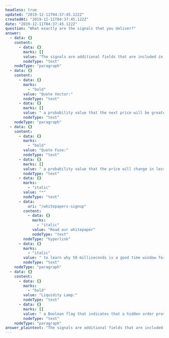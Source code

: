 ```yaml
---
headless: true
updated: "2019-12-11T04:37:45.122Z"
createdAt: "2019-12-11T04:37:45.122Z"
date: "2019-12-11T04:37:45.122Z"
question: "What exactly are the signals that you deliver?"
answer:
  - data: {}
    content:
      - data: {}
        marks: []
        value: "The signals are additional fields that are included in normalized market data update events. The format of each signal field depends on the signal. For the current portfolio of signals, the fields are as follows: "
        nodeType: "text"
    nodeType: "paragraph"
  - data: {}
    content:
      - data: {}
        marks:
          - "bold"
        value: "Quote Vector:"
        nodeType: "text"
      - data: {}
        marks: []
        value: " a probability value that the next price will be greater than the current price. Two values are included in each quote event – one for the bid and one for the offer. "
        nodeType: "text"
    nodeType: "paragraph"
  - data: {}
    content:
      - data: {}
        marks:
          - "bold"
        value: "Quote Fuse:"
        nodeType: "text"
      - data: {}
        marks: []
        value: " a probability value that the price will change in less than 50 milliseconds*. Two values are included in each quote event – one for the bid and one for the offer. "
        nodeType: "text"
      - data: {}
        marks:
          - "italic"
        value: "*"
        nodeType: "text"
      - data:
          uri: "/whitepapers-signup"
        content:
          - data: {}
            marks:
              - "italic"
            value: "Read our whitepaper"
            nodeType: "text"
        nodeType: "hyperlink"
      - data: {}
        marks:
          - "italic"
        value: " to learn why 50 milliseconds is a good time window for assessing price stability."
        nodeType: "text"
    nodeType: "paragraph"
  - data: {}
    content:
      - data: {}
        marks:
          - "bold"
        value: "Liquidity Lamp:"
        nodeType: "text"
      - data: {}
        marks: []
        value: " a Boolean flag that indicates that a hidden order provides additional liquidity at the displayed price. Two flags are included in each quote event and price book update event – one for the bid and one for the offer."
        nodeType: "text"
    nodeType: "paragraph"
answer_plaintext: "The signals are additional fields that are included in normalized market data update events. The format of each signal field depends on the signal. For the current portfolio of signals, the fields are as follows:  Quote Vector: a probability value that the next price will be greater than the current price. Two values are included in each quote event – one for the bid and one for the offer.  Quote Fuse: a probability value that the price will change in less than 50 milliseconds*. Two values are included in each quote event – one for the bid and one for the offer. *Read our whitepaper to learn why 50 milliseconds is a good time window for assessing price stability. Liquidity Lamp: a Boolean flag that indicates that a hidden order provides additional liquidity at the displayed price. Two flags are included in each quote event and price book update event – one for the bid and one for the offer."
---
```

